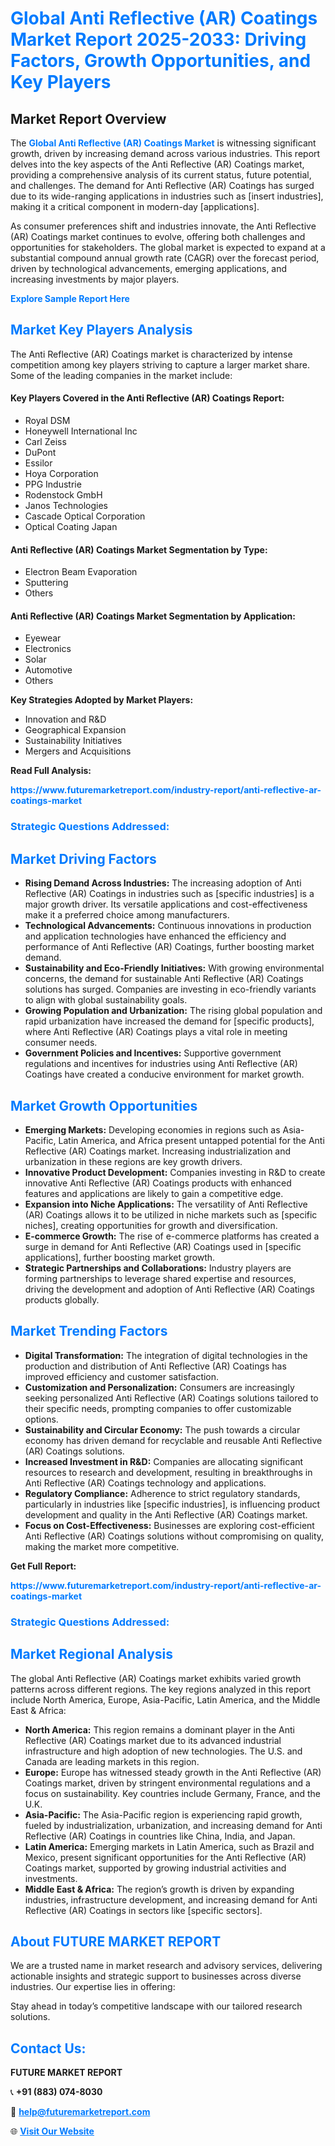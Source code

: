 <h1 style="color: #007BFF;">Global Anti Reflective (AR) Coatings Market Report 2025-2033: Driving Factors, Growth Opportunities, and Key Players</h1>

<section id="overview">
<h2>Market Report Overview</h2>
<p>The <a href="https://www.futuremarketreport.com/industry-report/anti-reflective-ar-coatings-market" style="color: #007BFF; text-decoration: none;"><strong>Global Anti Reflective (AR) Coatings Market</strong></a> is witnessing significant growth, driven by increasing demand across various industries. This report delves into the key aspects of the Anti Reflective (AR) Coatings market, providing a comprehensive analysis of its current status, future potential, and challenges. The demand for Anti Reflective (AR) Coatings has surged due to its wide-ranging applications in industries such as [insert industries], making it a critical component in modern-day [applications].</p>
<p>As consumer preferences shift and industries innovate, the Anti Reflective (AR) Coatings market continues to evolve, offering both challenges and opportunities for stakeholders. The global market is expected to expand at a substantial compound annual growth rate (CAGR) over the forecast period, driven by technological advancements, emerging applications, and increasing investments by major players.</p>
</section>

<section id="overview">
<p><a href="https://www.futuremarketreport.com/request-sample/reportId=103359" style="color: #007BFF; text-decoration: none;"><strong>Explore Sample Report Here</strong></a></p>
</section>

<section id="key-players">
<h2 style="color: #007BFF;">Market Key Players Analysis</h2>
<p>The Anti Reflective (AR) Coatings market is characterized by intense competition among key players striving to capture a larger market share. Some of the leading companies in the market include:</p>
<h4>Key Players Covered in the Anti Reflective (AR) Coatings Report:</h4>
<ul><li>Royal DSM</li><li>Honeywell International Inc</li><li>Carl Zeiss</li><li>DuPont</li><li>Essilor</li><li>Hoya Corporation</li><li>PPG Industrie</li><li>Rodenstock GmbH</li><li>Janos Technologies</li><li>Cascade Optical Corporation</li><li>Optical Coating Japan</li></ul>
<h4>Anti Reflective (AR) Coatings Market Segmentation by Type:</h4>
<ul><li>Electron Beam Evaporation</li><li>Sputtering</li><li>Others</li></ul>

<h4>Anti Reflective (AR) Coatings Market Segmentation by Application:</h4>
<ul><li>Eyewear</li><li>Electronics</li><li>Solar</li><li>Automotive</li><li>Others</li></ul>
<p><strong>Key Strategies Adopted by Market Players:</strong></p>
<ul>
<li>Innovation and R&D</li>
<li>Geographical Expansion</li>
<li>Sustainability Initiatives</li>
<li>Mergers and Acquisitions</li>
</ul>
</section>

<section>
<p><strong>Read Full Analysis: </strong></p><a href="https://www.futuremarketreport.com/industry-report/anti-reflective-ar-coatings-market" style="color: #007BFF; text-decoration: none;"><strong>https://www.futuremarketreport.com/industry-report/anti-reflective-ar-coatings-market</strong></a>
<h3 style="color: #007BFF;">Strategic Questions Addressed:</h3>
</section>

<section id="driving-factors">
<h2 style="color: #007BFF;">Market Driving Factors</h2>
<ul>
<li><strong>Rising Demand Across Industries:</strong> The increasing adoption of Anti Reflective (AR) Coatings in industries such as [specific industries] is a major growth driver. Its versatile applications and cost-effectiveness make it a preferred choice among manufacturers.</li>
<li><strong>Technological Advancements:</strong> Continuous innovations in production and application technologies have enhanced the efficiency and performance of Anti Reflective (AR) Coatings, further boosting market demand.</li>
<li><strong>Sustainability and Eco-Friendly Initiatives:</strong> With growing environmental concerns, the demand for sustainable Anti Reflective (AR) Coatings solutions has surged. Companies are investing in eco-friendly variants to align with global sustainability goals.</li>
<li><strong>Growing Population and Urbanization:</strong> The rising global population and rapid urbanization have increased the demand for [specific products], where Anti Reflective (AR) Coatings plays a vital role in meeting consumer needs.</li>
<li><strong>Government Policies and Incentives:</strong> Supportive government regulations and incentives for industries using Anti Reflective (AR) Coatings have created a conducive environment for market growth.</li>
</ul>
</section>

<section id="growth-opportunities">
<h2 style="color: #007BFF;">Market Growth Opportunities</h2>
<ul>
<li><strong>Emerging Markets:</strong> Developing economies in regions such as Asia-Pacific, Latin America, and Africa present untapped potential for the Anti Reflective (AR) Coatings market. Increasing industrialization and urbanization in these regions are key growth drivers.</li>
<li><strong>Innovative Product Development:</strong> Companies investing in R&D to create innovative Anti Reflective (AR) Coatings products with enhanced features and applications are likely to gain a competitive edge.</li>
<li><strong>Expansion into Niche Applications:</strong> The versatility of Anti Reflective (AR) Coatings allows it to be utilized in niche markets such as [specific niches], creating opportunities for growth and diversification.</li>
<li><strong>E-commerce Growth:</strong> The rise of e-commerce platforms has created a surge in demand for Anti Reflective (AR) Coatings used in [specific applications], further boosting market growth.</li>
<li><strong>Strategic Partnerships and Collaborations:</strong> Industry players are forming partnerships to leverage shared expertise and resources, driving the development and adoption of Anti Reflective (AR) Coatings products globally.</li>
</ul>
</section>

<section id="trending-factors">
<h2 style="color: #007BFF;">Market Trending Factors</h2>
<ul>
<li><strong>Digital Transformation:</strong> The integration of digital technologies in the production and distribution of Anti Reflective (AR) Coatings has improved efficiency and customer satisfaction.</li>
<li><strong>Customization and Personalization:</strong> Consumers are increasingly seeking personalized Anti Reflective (AR) Coatings solutions tailored to their specific needs, prompting companies to offer customizable options.</li>
<li><strong>Sustainability and Circular Economy:</strong> The push towards a circular economy has driven demand for recyclable and reusable Anti Reflective (AR) Coatings solutions.</li>
<li><strong>Increased Investment in R&D:</strong> Companies are allocating significant resources to research and development, resulting in breakthroughs in Anti Reflective (AR) Coatings technology and applications.</li>
<li><strong>Regulatory Compliance:</strong> Adherence to strict regulatory standards, particularly in industries like [specific industries], is influencing product development and quality in the Anti Reflective (AR) Coatings market.</li>
<li><strong>Focus on Cost-Effectiveness:</strong> Businesses are exploring cost-efficient Anti Reflective (AR) Coatings solutions without compromising on quality, making the market more competitive.</li>
</ul>
</section>

<section>
<p><strong>Get Full Report: </strong></p><a href="https://www.futuremarketreport.com/industry-report/anti-reflective-ar-coatings-market" style="color: #007BFF; text-decoration: none;"><strong>https://www.futuremarketreport.com/industry-report/anti-reflective-ar-coatings-market</strong></a>
<h3 style="color: #007BFF;">Strategic Questions Addressed:</h3>
</section>


<section id="regional-analysis">
<h2 style="color: #007BFF;">Market Regional Analysis</h2>
<p>The global Anti Reflective (AR) Coatings market exhibits varied growth patterns across different regions. The key regions analyzed in this report include North America, Europe, Asia-Pacific, Latin America, and the Middle East & Africa:</p>
<ul>
<li><strong>North America:</strong> This region remains a dominant player in the Anti Reflective (AR) Coatings market due to its advanced industrial infrastructure and high adoption of new technologies. The U.S. and Canada are leading markets in this region.</li>
<li><strong>Europe:</strong> Europe has witnessed steady growth in the Anti Reflective (AR) Coatings market, driven by stringent environmental regulations and a focus on sustainability. Key countries include Germany, France, and the U.K.</li>
<li><strong>Asia-Pacific:</strong> The Asia-Pacific region is experiencing rapid growth, fueled by industrialization, urbanization, and increasing demand for Anti Reflective (AR) Coatings in countries like China, India, and Japan.</li>
<li><strong>Latin America:</strong> Emerging markets in Latin America, such as Brazil and Mexico, present significant opportunities for the Anti Reflective (AR) Coatings market, supported by growing industrial activities and investments.</li>
<li><strong>Middle East & Africa:</strong> The region’s growth is driven by expanding industries, infrastructure development, and increasing demand for Anti Reflective (AR) Coatings in sectors like [specific sectors].</li>
</ul>
</section>

<footer>
<h2 style="color: #007BFF;">About FUTURE MARKET REPORT</h2>
<p>We are a trusted name in market research and advisory services, delivering actionable insights and strategic support to businesses across diverse industries. Our expertise lies in offering:</p>

<p>Stay ahead in today’s competitive landscape with our tailored research solutions.</p>

<h2 style="color: #007BFF;">Contact Us:</h2>
<p><strong>FUTURE MARKET REPORT</strong></p>
<p>📞 <strong>+91 (883) 074-8030</strong></p>
<p>📧 <strong><a href="mailto:help@futuremarketreport.com" style="color: #007BFF;">help@futuremarketreport.com</a></strong></p>
<p>🌐 <strong><a href="https://www.futuremarketreport.com/" style="color: #007BFF;">Visit Our Website</a></strong></p>
</footer>